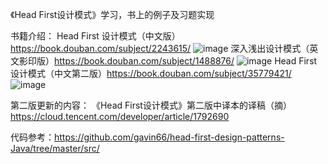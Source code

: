 《Head First设计模式》学习，书上的例子及习题实现

书籍介绍：
Head First 设计模式（中文版）https://book.douban.com/subject/2243615/
![image](https://github.com/yhm2046/DesignPatterns/tree/master/attechment/hf_1st.jpg)
深入浅出设计模式（英文影印版）https://book.douban.com/subject/1488876/
![image](https://github.com/yhm2046/DesignPatterns/tree/master/attechment/hf_1st_en.jpg)
Head First设计模式（中文第二版）https://book.douban.com/subject/35779421/
![image](https://github.com/yhm2046/DesignPatterns/tree/master/attechment/hf_2nd.png)

第二版更新的内容：
《Head First设计模式》第二版中译本的译稿（摘）https://cloud.tencent.com/developer/article/1792690

代码参考：https://github.com/gavin66/head-first-design-patterns-Java/tree/master/src/
